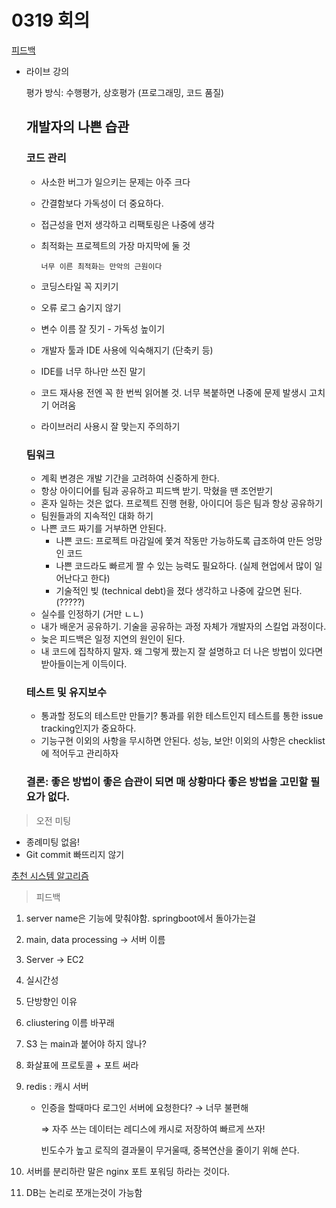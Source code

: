 # 0319 회의

[피드백](./피드백.md)

- 라이브 강의

    평가 방식: 수행평가, 상호평가 (프로그래밍, 코드 품질)

    ## 개발자의 나쁜 습관

    ### 코드 관리

    - 사소한 버그가 일으키는 문제는 아주 크다
    - 간결함보다 가독성이 더 중요하다.
    - 접근성을 먼저 생각하고 리팩토링은 나중에 생각
    - 최적화는 프로젝트의 가장 마지막에 둘 것

        `너무 이른 최적화는 만악의 근원이다`

    - 코딩스타일 꼭 지키기
    - 오류 로그 숨기지 않기
    - 변수 이름 잘 짓기 - 가독성 높이기
    - 개발자 툴과 IDE 사용에 익숙해지기 (단축키 등)
    - IDE를 너무 하나만 쓰진 말기
    - 코드 재사용 전엔 꼭 한 번씩 읽어볼 것. 너무 복붙하면 나중에 문제 발생시 고치기 어려움
    - 라이브러리 사용시 잘 맞는지 주의하기

    ### 팀워크

    - 계획 변경은 개발 기간을 고려하여 신중하게 한다.
    - 항상 아이디어를 팀과 공유하고 피드백 받기. 막혔을 땐 조언받기
    - 혼자 일하는 것은 없다. 프로젝트 진행 현황, 아이디어 등은 팀과 항상 공유하기
    - 팀원들과의 지속적인 대화 하기
    - 나쁜 코드 짜기를 거부하면 안된다.
        - 나쁜 코드: 프로젝트 마감일에 쫓겨 작동만 가능하도록 급조하여 만든 엉망인 코드
        - 나쁜 코드라도 빠르게 짤 수 있는 능력도 필요하다. (실제 현업에서 많이 일어난다고 한다)
        - 기술적인 빚 (technical debt)을 졌다 생각하고 나중에 갚으면 된다. (?????)
    - 실수를 인정하기 (거만 ㄴㄴ)
    - 내가 배운거 공유하기. 기술을 공유하는 과정 자체가 개발자의 스킬업 과정이다.
    - 늦은 피드백은 일정 지연의 원인이 된다.
    - 내 코드에 집착하지 말자. 왜 그렇게 짰는지 잘 설명하고 더 나은 방법이 있다면 받아들이는게 이득이다.

    ### 테스트 및 유지보수

    - 통과할 정도의 테스트만 만들기? 통과를 위한 테스트인지 테스트를 통한 issue tracking인지가 중요하다.
    - 기능구현 이외의 사항을 무시하면 안된다. 성능, 보안! 이외의 사항은 checklist에 적어두고 관리하자

    ### 결론: 좋은 방법이 좋은 습관이 되면 매 상황마다 좋은 방법을 고민할 필요가 없다.

> 오전 미팅

- 종례미팅 없음!
- Git commit 빠뜨리지 않기

[추천 시스템 알고리즘](https://medium.com/code-states/%EC%B6%94%EC%B2%9C-%EC%8B%9C%EC%8A%A4%ED%85%9C-%EC%95%8C%EA%B3%A0%EB%A6%AC%EC%A6%98-4e5044960bdd)

> 피드백

1. server name은 기능에 맞춰야함.
springboot에서 돌아가는걸
2. main, data processing -> 서버 이름
3. Server -> EC2
4. 실시간성
5. 단방향인 이유
6. cliustering 이름 바꾸래 
7. S3 는 main과 붙어야 하지 않나?
8. 화살표에 프로토콜 + 포트 써라
9. redis : 캐시 서버
    - 인증을 할때마다 로그인 서버에 요청한다? → 너무 불편해

        ⇒ 자주 쓰는 데이터는 레디스에 캐시로 저장하여 빠르게 쓰자!

        빈도수가 높고 로직의 결과물이 무거울때, 중복연산을 줄이기 위해 쓴다.

10. 서버를 분리하란 말은 nginx 포트 포워딩 하라는 것이다.
11. DB는 논리로 쪼개는것이 가능함